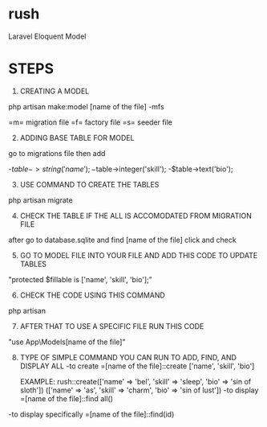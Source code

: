 # rush
Laravel Eloquent Model


# STEPS
1. CREATING A MODEL

php artisan make:model [name of the file] -mfs

=m= migration file
=f= factory file
=s= seeder file

2. ADDING BASE TABLE FOR MODEL

go to migrations file then add

-$table->string('name');
-$table->integer('skill');
-$table->text('bio');

3. USE COMMAND TO CREATE THE TABLES

php artisan migrate

4. CHECK THE TABLE IF THE ALL IS ACCOMODATED FROM MIGRATION FILE

after go to database.sqlite and find [name of the file] click and check

5. GO TO MODEL FILE INTO YOUR FILE AND ADD THIS CODE TO UPDATE TABLES

"protected $fillable is ['name', 'skill', 'bio'];"

6. CHECK THE CODE USING THIS COMMAND

php artisan 

7. AFTER THAT TO USE A SPECIFIC FILE RUN THIS CODE

"use App\Models\[name of the file]"

8. TYPE OF SIMPLE COMMAND YOU CAN RUN TO ADD, FIND, AND DISPLAY ALL
-to create
 =[name of the file]::create ['name', 'skill', 'bio']

   EXAMPLE:
        rush::create(['name' => 'bel', 'skill' => 'sleep', 'bio' => 'sin of sloth'])
		            (['name' => 'as', 'skill' => 'charm', 'bio' => 'sin of lust'])
-to display
 =[name of the file]::find all()

-to display specifically
 =[name of the file]::find(id)



